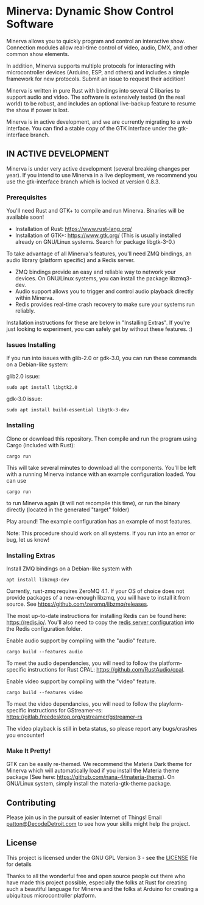 # Minerva: Dynamic Show Control Software

Minerva allows you to quickly program and control an interactive show. Connection modules allow real-time control of video, audio, DMX, and other common show elements.

In addition, Minerva supports multiple protocols for interacting with microcontroller devices (Arduino, ESP, and others) and includes a simple framework for new protocols. Submit an issue to request their addition! 

Minerva is written in pure Rust with bindings into several C libaries to support audio and video. The software is extensively tested (in the real world) to be robust, and includes an optional live-backup feature to resume the show if power is lost.

Minerva is in active development, and we are currently migrating to a web interface. You can find a stable copy of the GTK interface under the gtk-interface branch.

## IN ACTIVE DEVELOPMENT

Minerva is under very active development (several breaking changes per year). If you intend to use Minerva in a live deployment, we recommend you use the gtk-interface branch which is locked at version 0.8.3.

### Prerequisites

You'll need Rust and GTK+ to compile and run Minerva. Binaries will be available soon!

* Installation of Rust: https://www.rust-lang.org/
* Installation of GTK+: https://www.gtk.org/ (This is usually installed already on GNU/Linux systems. Search for package libgtk-3-0.)

To take advantage of all Minerva's features, you'll need ZMQ bindings, an audio library (platform specific) and a Redis server.
* ZMQ bindings provide an easy and reliable way to network your devices. On GNU/Linux systems, you can install the package libzmq3-dev.
* Audio support allows you to trigger and control audio playback directly within Minerva.
* Redis provides real-time crash recovery to make sure your systems run reliably.

Installation instructions for these are below in "Installing Extras". If you're just looking to experiment, you can safely get by without these features. :)


### Issues Installing
If you run into issues with glib-2.0 or gdk-3.0, you can run these commands on a Debian-like system:

glib2.0 issue: 

```
sudo apt install libgtk2.0
```

gdk-3.0 issue:

```
sudo apt install build-essential libgtk-3-dev
```


### Installing

Clone or download this repository. Then compile and run the program using Cargo (included with Rust):

```
cargo run
```

This will take several minutes to download all the components. You'll be left with a running Minerva instance with an example configuration loaded. You can use

```
cargo run
```

to run Minerva again (it will not recompile this time), or run the binary directly (located in the generated "target" folder)

Play around! The example configuration has an example of most features.

Note: This procedure should work on all systems. If you run into an error or bug, let us know!

### Installing Extras

Install ZMQ bindings on a Debian-like system with

```
apt install libzmq3-dev
```

Currently, rust-zmq requires ZeroMQ 4.1. If your OS of choice does not provide packages of a new-enough libzmq, you will have to install it from source. See https://github.com/zeromq/libzmq/releases.

The most up-to-date instructions for installing Redis can be found here: https://redis.io/. You'll also need to copy the [redis server configuration](examples/redis.conf) into the Redis configuration folder.

Enable audio support by compiling with the "audio" feature.

```
cargo build --features audio
```

To meet the audio dependencies, you will need to follow the platform-specific instructions for Rust CPAL: https://github.com/RustAudio/cpal.

Enable video support by compiling with the "video" feature.

```
cargo build --features video
```

To meet the video dependancies, you will need to follow the playform-specific instructions for GStreamer-rs: https://gitlab.freedesktop.org/gstreamer/gstreamer-rs

The video playback is still in beta status, so please report any bugs/crashes you encounter!

### Make It Pretty!

GTK can be easily re-themed. We recommend the Materia Dark theme for Minerva which will automatically load if you install the Materia theme package (See here: https://github.com/nana-4/materia-theme). On GNU/Linux system, simply install the materia-gtk-theme package.

## Contributing

Please join us in the pursuit of easier Internet of Things! Email patton@DecodeDetroit.com to see how your skills might help the project.

## License

This project is licensed under the GNU GPL Version 3 - see the [LICENSE](LICENSE) file for details

Thanks to all the wonderful free and open source people out there who have made this project possible, especially the folks at Rust for creating such a beautiful language for Minerva and the folks at Arduino for creating a ubiquitous microcontroller platform.
